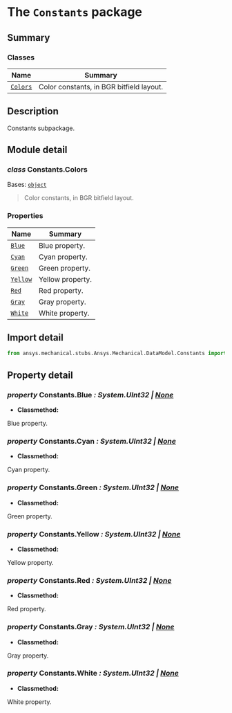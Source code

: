 <a id="module-ansys.mechanical.stubs.Ansys.Mechanical.DataModel.Constants"></a>

<a id="the-constants-package"></a>

# The `Constants` package

<a id="summary"></a>

## Summary

### Classes

| Name | Summary |
|--------------------------------|--------------------------------------------|
| [`Colors`](Colors.md#Colors)   | Color constants, in BGR bitfield layout.   |

<a id="description"></a>

## Description

Constants subpackage.

<!-- !! processed by numpydoc !! -->

<a id="module-detail"></a>

## Module detail

<a id="Constants.Colors"></a>

### *class* Constants.Colors

Bases: [`object`](https://docs.python.org/3/library/functions.html#object)

> Color constants, in BGR bitfield layout.

> <!-- !! processed by numpydoc !! -->

### Properties

| Name | Summary |
|-------------------------------|------------------|
| [`Blue`](#Constants.Blue)     | Blue property.   |
| [`Cyan`](#Constants.Cyan)     | Cyan property.   |
| [`Green`](#Constants.Green)   | Green property.  |
| [`Yellow`](#Constants.Yellow) | Yellow property. |
| [`Red`](#Constants.Red)       | Red property.    |
| [`Gray`](#Constants.Gray)     | Gray property.   |
| [`White`](#Constants.White)   | White property.  |

<a id="import-detail"></a>

## Import detail

```python
from ansys.mechanical.stubs.Ansys.Mechanical.DataModel.Constants import Colors
```

<a id="property-detail"></a>

## Property detail

<a id="Constants.Blue"></a>

### *property* Constants.Blue *: System.UInt32 | [None](https://docs.python.org/3/library/constants.html#None)*

* **Classmethod:**

Blue property.

<!-- !! processed by numpydoc !! -->

<a id="Constants.Cyan"></a>

### *property* Constants.Cyan *: System.UInt32 | [None](https://docs.python.org/3/library/constants.html#None)*

* **Classmethod:**

Cyan property.

<!-- !! processed by numpydoc !! -->

<a id="Constants.Green"></a>

### *property* Constants.Green *: System.UInt32 | [None](https://docs.python.org/3/library/constants.html#None)*

* **Classmethod:**

Green property.

<!-- !! processed by numpydoc !! -->

<a id="Constants.Yellow"></a>

### *property* Constants.Yellow *: System.UInt32 | [None](https://docs.python.org/3/library/constants.html#None)*

* **Classmethod:**

Yellow property.

<!-- !! processed by numpydoc !! -->

<a id="Constants.Red"></a>

### *property* Constants.Red *: System.UInt32 | [None](https://docs.python.org/3/library/constants.html#None)*

* **Classmethod:**

Red property.

<!-- !! processed by numpydoc !! -->

<a id="Constants.Gray"></a>

### *property* Constants.Gray *: System.UInt32 | [None](https://docs.python.org/3/library/constants.html#None)*

* **Classmethod:**

Gray property.

<!-- !! processed by numpydoc !! -->

<a id="Constants.White"></a>

### *property* Constants.White *: System.UInt32 | [None](https://docs.python.org/3/library/constants.html#None)*

* **Classmethod:**

White property.

<!-- !! processed by numpydoc !! -->
